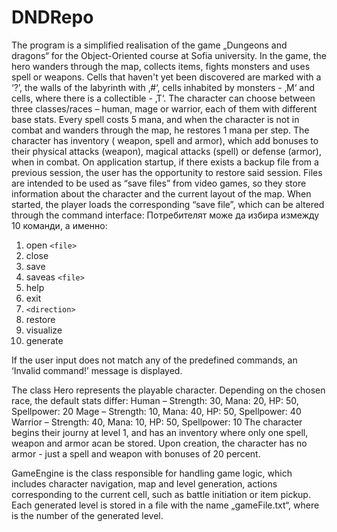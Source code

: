 # DNDRepo
The program is a simplified realisation of the game „Dungeons and dragons“ for the Object-Oriented course at Sofia university. In the game, the hero wanders through the map, collects items, fights monsters and uses spell or weapons. Cells that haven't yet been discovered are marked with a ‘?’, the walls of the labyrinth with ‚#‘, cells inhabited by monsters - ‚M‘ and cells, where there is a collectible - ‚T‘. The character can choose between three classes/races – human, mage or warrior, each of them with different base stats. Every spell costs 5 mana, and when the character is not in combat and wanders through the map, he restores 1 mana per step.
The character has inventory ( weapon, spell and armor), which add bonuses to their physical attacks (weapon), magical attacks (spell) or defense (armor), when in combat.
On application startup, if there exists a backup file from a previous session, the user has the opportunity to restore said session. Files are intended to be used as “save files” from video games, so they store information about the character and the current layout of the map. When started, the player loads the corresponding “save file”, which can be altered through the command interface:
Потребителят може да избира измежду 10 команди, а именно:
1.	open `<file>`
2.	close
3.	save
4.	saveas `<file>`
5.	help
6.	exit
7.	`<direction>`
8.	restore
9.	visualize
10.	generate

If the user input does not match any of the predefined commands, an ‘Invalid command!’ message is displayed.

  
  
  
  The class Hero represents the playablе character. Depending on the chosen race, the default stats differ:
Human – Strength: 30, Mana: 20, HP: 50, Spellpower: 20
Mage – Strength: 10, Mana: 40, HP: 50, Spellpower: 40
Warrior – Strength: 40, Mana: 10, HP: 50, Spellpower: 10
The character begins their journy at level 1, and has an inventory where only one spell, weapon and armor acan be stored. Upon creation, the character has no armor - just a spell and weapon with bonuses of 20 percent. 

  
  GameEngine is the class responsible for handling game logic, which includes character navigation, map and level generation, actions corresponding to the current cell, such as battle initiation or item pickup. Each generated level is stored in a file with the name „gameFile<number>.txt“, where <number> is the number of the generated level.
